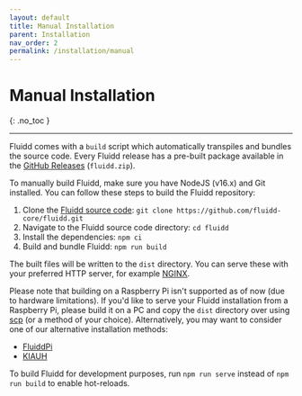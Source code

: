 ```yaml
---
layout: default
title: Manual Installation
parent: Installation
nav_order: 2
permalink: /installation/manual
---
```


# Manual Installation
{: .no_toc }

---

Fluidd comes with a `build` script which automatically transpiles and bundles the source code.
Every Fluidd release has a pre-built package available in the [GitHub Releases](https://github.com/fluidd-core/fluidd/releases) (`fluidd.zip`).

To manually build Fluidd, make sure you have NodeJS (v16.x) and Git installed. You can follow these steps to build the Fluidd repository:
1. Clone the [Fluidd source code](https://github.com/fluidd-core/fluidd): `git clone https://github.com/fluidd-core/fluidd.git`
2. Navigate to the Fluidd source code directory: `cd fluidd`
3. Install the dependencies: `npm ci`
4. Build and bundle Fluidd: `npm run build`

The built files will be written to the `dist` directory.
You can serve these with your preferred HTTP server, for example [NGINX](https://www.nginx.com/).

Please note that building on a Raspberry Pi isn't supported as of now (due to hardware limitations).
If you'd like to serve your Fluidd installation from a Raspberry Pi, please build it on a PC and copy the `dist` directory over using [scp](https://linux.die.net/man/1/scp) (or a method of your choice). Alternatively, you may want to consider one of our alternative installation methods:
* [FluiddPi](/installation/fluiddpi)
* [KIAUH](/installation/kiauh)

To build Fluidd for development purposes, run `npm run serve` instead of `npm run build` to enable hot-reloads.
